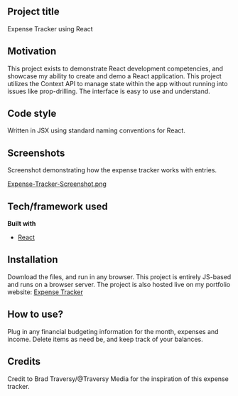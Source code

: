 ## Project title
Expense Tracker using React

## Motivation
This project exists to demonstrate React development competencies, and showcase my ability to create and demo a React application. This project utilizes the Context API to manage state within the app without running into issues like prop-drilling. The interface is easy to use and understand. 


## Code style
Written in JSX using standard naming conventions for React.
 
## Screenshots
Screenshot demonstrating how the expense tracker works with entries. 

[Expense-Tracker-Screenshot.png](https://postimg.cc/Xr0h73h8)

## Tech/framework used

<b>Built with</b>
- [React](https://react.dev/)

## Installation
Download the files, and run in any browser. This project is entirely JS-based and runs on a browser server. The project is also hosted live on my portfolio website: [Expense Tracker](https://expense-tracker.olsenchu.com)


## How to use?
Plug in any financial budgeting information for the month, expenses and income. Delete items as need be, and keep track of your balances. 


## Credits
Credit to Brad Traversy/@Traversy Media for the inspiration of this expense tracker.

